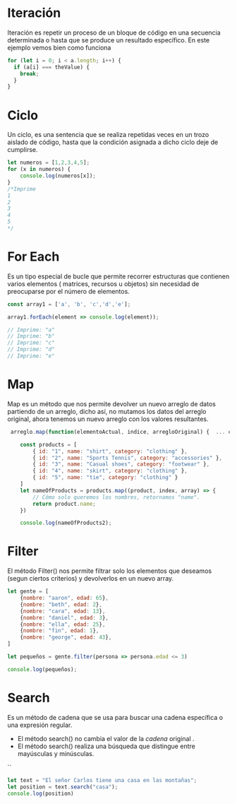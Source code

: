 # Iteración

Iteración es repetir un proceso de un bloque de código en una secuencia determinada o hasta que se produce un resultado específico. En este ejemplo vemos bien como funciona

```javascript
for (let i = 0; i < a.length; i++) {
  if (a[i] === theValue) {
    break;
  }
}
```

# Ciclo

Un  ciclo,  es una sentencia que se realiza repetidas veces en  un trozo aislado de código, hasta que la condición asignada a dicho ciclo deje de cumplirse.

```javascript
let numeros = [1,2,3,4,5];
for (x in numeros) {
    console.log(numeros[x]);
}
/*Imprime
1
2
3
4
5
*/
```

# For Each

Es un tipo especial de bucle que  permite recorrer estructuras que contienen varios elementos ( matrices, recursos u objetos) sin necesidad de preocuparse por el número de elementos.



```javascript
const array1 = ['a', 'b', 'c','d','e'];

array1.forEach(element => console.log(element));

// Imprime: "a"
// Imprime: "b"
// Imprime: "c"
// Imprime: "d"
// Imprime: "e"

```

# Map

Map es un método que nos permite devolver un nuevo arreglo de datos partiendo de un arreglo, dicho así, no mutamos los datos del arreglo original, ahora tenemos un nuevo arreglo con los valores resultantes.



```javascript
 arreglo.map(function(elementoActual, indice, arregloOriginal) {  ... código });

    const products = [
        { id: "1", name: "shirt", category: "clothing" },
        { id: "2", name: "Sports Tennis", category: "accessories" },
        { id: "3", name: "Casual shoes", category: "footwear" },
        { id: "4", name: "skirt", category: "clothing" },
        { id: "5", name: "tie", category: "clothing" }
    ]
    let nameOfProducts = products.map((product, index, array) => {
        // Cómo solo queremos los nombres, retornamos "name".
        return product.name;
    })

    console.log(nameOfProducts2);
```



# Filter

El método Filter() nos permite filtrar solo los elementos que deseamos (segun ciertos criterios) y devolverlos en un nuevo array.



```javascript
let gente = [
    {nombre: "aaron", edad: 65},
    {nombre: "beth", edad: 2},
    {nombre: "cara", edad: 13},
    {nombre: "daniel", edad: 3},
    {nombre: "ella", edad: 25},
    {nombre: "fin", edad: 1},
    {nombre: "george", edad: 43},
]

let pequeños = gente.filter(persona => persona.edad <= 3)

console.log(pequeños);

```

# Search

 Es un método de cadena que se usa para buscar una cadena específica o una expresión regular.

- El método search() no cambia el valor de la *cadena* original .
- El método search() realiza una búsqueda que distingue entre mayúsculas y minúsculas.

``

```javascript
let text = "El señor Carlos tiene una casa en las montañas";
let position = text.search("casa");
console.log(position)
```
